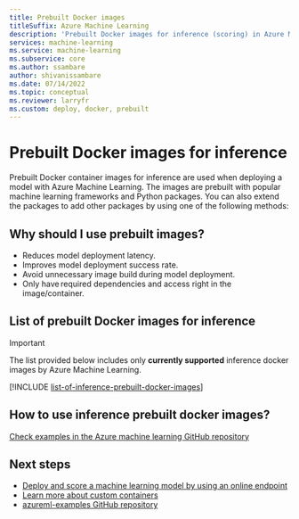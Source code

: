 ```yaml
---
title: Prebuilt Docker images
titleSuffix: Azure Machine Learning
description: 'Prebuilt Docker images for inference (scoring) in Azure Machine Learning'
services: machine-learning
ms.service: machine-learning
ms.subservice: core
ms.author: ssambare
author: shivanissambare
ms.date: 07/14/2022
ms.topic: conceptual
ms.reviewer: larryfr
ms.custom: deploy, docker, prebuilt
---
```


# Prebuilt Docker images for inference

Prebuilt Docker container images for inference are used when deploying a model with Azure Machine Learning.  The images are prebuilt with popular machine learning frameworks and Python packages. You can also extend the packages to add other packages by using one of the following methods:

## Why should I use prebuilt images?

* Reduces model deployment latency.
* Improves model deployment success rate.
* Avoid unnecessary image build during model deployment.
* Only have required dependencies and access right in the image/container. 

## List of prebuilt Docker images for inference 

> [!IMPORTANT]
> The list provided below includes only **currently supported** inference docker images by Azure Machine Learning.

[!INCLUDE [list-of-inference-prebuilt-docker-images](../../includes/aml-inference-list-prebuilt-docker-images.md)]

## How to use inference prebuilt docker images?

[Check examples in the Azure machine learning GitHub repository](https://github.com/Azure/azureml-examples/tree/main/cli/endpoints/online/custom-container)

## Next steps

* [Deploy and score a machine learning model by using an online endpoint](how-to-deploy-managed-online-endpoints.md)
* [Learn more about custom containers](how-to-deploy-custom-container.md)
* [azureml-examples GitHub repository](https://github.com/Azure/azureml-examples/tree/main/cli/endpoints/online)